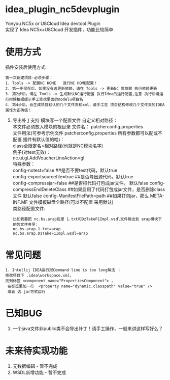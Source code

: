 # idea_plugin_nc5devplugin
Yonyou NC5x or U8Cloud Idea devtool Plugin   
实现了 Idea NC5x+U8Cloud 开发插件，功能比较简单

# 使用方式
插件安装后使用方式:
```
第一次新建项目-必须步骤：
1. Tools -> 配置NC HOME   进行NC HOME配置！ 
2. 第一步保存后，如果没有选更新依赖，请在 Tools -> 更新NC 库依赖 执行依赖更新 
3. 第2步后，请在 Tools -> 生成默认NC运行配置 执行Idea的运行配置,注意 执行后请运行时候根据提示手工修改里面的modelu项目名 
4. 第4步后，会生成项目默认的几个文件夹和xml，请手工在 项目结构修改几个文件夹的IDEA属性为正确值！
```

5. 导出补丁支持 模块写一个配置文件 自定义相对路径：     
  本文件必须放入模块的根目录 文件名： patcherconfig.properties   
  文件用法(可参考示例文件 patcherconfig.properties 所有参数都可以配或不配置 插件有默认值的哈)：   
    class全限定名=相对路径(也就是NC模块名字)   
    例子(对test无效)：    
    nc.ui.gl.AddVoucherLineAction=gl   
    特殊参数：   
    config-notest=false ##是否不要test代码，默认true    
    config-exportsourcefile=true  ##是否导出源代码，默认true    
    config-compressjar=false ##是否把代码打包成jar文件， 默认false
    config-compressEndDeleteClass ##如果启用了代码打包成jar文件，是否删除class文件  默认false
    config-ManifestFilePath=path ##如果打包jar，那么 META-INF.MF 文件模板磁盘全路径(可以不配置 采用默认)    
    类路径配置文件:    
    ```    
    比如我要把 nc.bs.arap包里 1.txt和DzTakeF1Impl.wsdl文件输出到 arap模块下的包文件夹里:   
    nc.bs.arap.1.txt=arap   
    nc.bs.arap.DzTakeF1Impl.wsdl=arap   
    ```
# 常见问题
```
1. Intellij IDEA运行报Command line is too long解法 ： 
修改项目下 .idea\workspace.xml，
找到标签 <component name="PropertiesComponent"> ，
 在标签里加一行  <property name="dynamic.classpath" value="true" /> 
 或者 选 jar方式运行
```

# 已知BUG
1. 一个java文件非public类不会导出补丁！请手工操作，一般来讲这样写好么？

# 未来待实现功能
1. 元数据编辑 - 暂不完成
2. WSDL新增功能  - 暂不完成